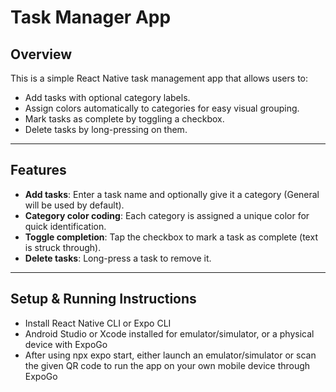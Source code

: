 # Task Manager App

## Overview

This is a simple React Native task management app that allows users to:

- Add tasks with optional category labels.
- Assign colors automatically to categories for easy visual grouping.
- Mark tasks as complete by toggling a checkbox.
- Delete tasks by long-pressing on them.

---

## Features

- **Add tasks**: Enter a task name and optionally give it a category (General will be used by default).
- **Category color coding**: Each category is assigned a unique color for quick identification.
- **Toggle completion**: Tap the checkbox to mark a task as complete (text is struck through).
- **Delete tasks**: Long-press a task to remove it.

---

## Setup & Running Instructions

- Install React Native CLI or Expo CLI
- Android Studio or Xcode installed for emulator/simulator, or a physical device with ExpoGo
- After using npx expo start, either launch an emulator/simulator or scan the given QR code to run the app on your own mobile device through ExpoGo
